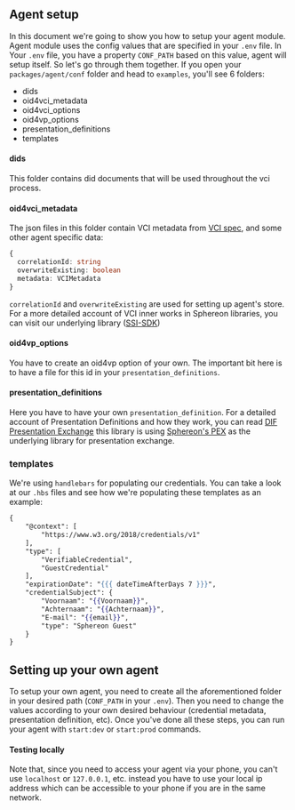 ## Agent setup
In this document we're going to show you how to setup your agent module.
Agent module uses the config values that are specified in your `.env` file. In Your `.env` file, you have a property `CONF_PATH` based on this value, agent will setup itself. So let's go through them together. If you open your `packages/agent/conf` folder and head to `examples`, you'll see 6 folders:
- dids
- oid4vci_metadata
- oid4vci_options
- oid4vp_options
- presentation_definitions
- templates

#### dids
This folder contains did documents that will be used throughout the vci process.
#### oid4vci_metadata
The json files in this folder contain VCI metadata from [VCI spec](https://openid.net/specs/openid-4-verifiable-credential-issuance-1_0.html), and some other agent specific data:
```ts
{
  correlationId: string
  overwriteExisting: boolean
  metadata: VCIMetadata
}
```
`correlationId` and `overwriteExisting` are used for setting up agent's store. For a more detailed account of VCI inner works in Sphereon libraries, you can visit our underlying library ([SSI-SDK](https://github.com/Sphereon-Opensource/SSI-SDK.git))
#### oid4vp_options
You have to create an oid4vp option of your own. The important bit here is to have a file for this id in your `presentation_definitions`.
#### presentation_definitions
Here you have to have your own `presentation_definition`. For a detailed account of Presentation Definitions and how they work, you can read [DIF Presentation Exchange](https://identity.foundation/presentation-exchange/) this library is using [Sphereon's PEX](https://github.com/Sphereon-Opensource/PEX) as the underlying library for presentation exchange.
### templates
We're using `handlebars` for populating our credentials. You can take a look at our `.hbs` files and see how we're populating these templates as an example:
```hbs
{
    "@context": [
        "https://www.w3.org/2018/credentials/v1"
    ],
    "type": [
        "VerifiableCredential",
        "GuestCredential"
    ],
    "expirationDate": "{{{ dateTimeAfterDays 7 }}}",
    "credentialSubject": {
        "Voornaam": "{{Voornaam}}",
        "Achternaam": "{{Achternaam}}",
        "E-mail": "{{email}}",
        "type": "Sphereon Guest"
    }
}
```

## Setting up your own agent
To setup your own agent, you need to create all the aforementioned folder in your desired path (`CONF_PATH` in your `.env`). Then you need to change the values according to your own desired behaviour (credential metadata, presentation definition, etc). Once you've done all these steps, you can run your agent with `start:dev` or `start:prod` commands.
#### Testing locally
Note that, since you need to access your agent via your phone, you can't use `localhost` or `127.0.0.1`, etc. instead you have to use your local ip address which can be accessible to your phone if you are in the same network.
